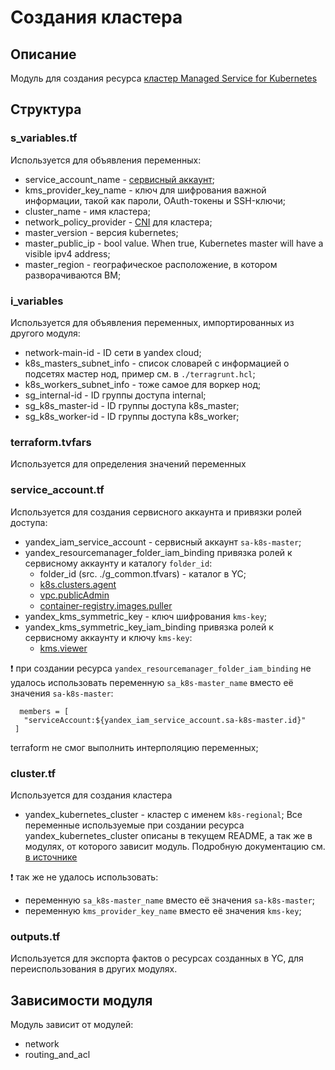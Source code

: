 # Создания кластера

## Описание
Модуль для создания ресурса [кластер Managed Service for Kubernetes](https://cloud.yandex.ru/ru/docs/managed-kubernetes/quickstart#kubernetes-cluster-create)

## Структура 

### s_variables.tf 
 Используется для объявления переменных:
 - service_account_name - [сервисный аккаунт](https://cloud.yandex.ru/ru/docs/iam/concepts/users/service-accounts);
 - kms_provider_key_name - ключ для шифрования важной информации, такой как пароли, OAuth-токены и SSH-ключи;
 - cluster_name - имя кластера;
 - network_policy_provider - [CNI](https://start.nau.im/x/1IBQBg) для кластера;
 - master_version - версия kubernetes;
 - master_public_ip - bool value. When true, Kubernetes master will have a visible ipv4 address;
 - master_region - географическое расположение, в котором разворачиваются ВМ; 

### i_variables
 Используется для объявления переменных, импортированных из другого модуля:
 - network-main-id - ID сети в yandex cloud;
 - k8s_masters_subnet_info - список словарей с информацией о подсетях мастер нод, пример см. в `./terragrunt.hcl`;
 - k8s_workers_subnet_info - тоже самое для воркер нод;
 - sg_internal-id - ID группы доступа internal;
 - sg_k8s_master-id - ID группы доступа k8s_master;
 - sg_k8s_worker-id - ID группы доступа k8s_worker;

### terraform.tvfars
 Используется для определения значений переменных

### service_account.tf
 Используется для создания сервисного аккаунта и привязки ролей доступа:
 - yandex_iam_service_account - сервисный аккаунт `sa-k8s-master`;
 - yandex_resourcemanager_folder_iam_binding привязка ролей к сервисному аккаунту и каталогу `folder_id`:
     - folder_id (src. ./g_common.tfvars) - каталог в YC;
     - [k8s.clusters.agent](https://cloud.yandex.ru/ru/docs/managed-kubernetes/security/#k8s-clusters-agent)
     - [vpc.publicAdmin](https://cloud.yandex.ru/ru/docs/iam/concepts/access-control/roles#vpc-public-admin)
     - [container-registry.images.puller](https://cloud.yandex.ru/ru/docs/iam/concepts/access-control/roles#cr-images-puller)
 - yandex_kms_symmetric_key - ключ шифрования `kms-key`;
 - yandex_kms_symmetric_key_iam_binding привязка ролей к сервисному аккаунту и ключу `kms-key`:
     - [kms.viewer](https://cloud.yandex.ru/ru/docs/iam/concepts/access-control/roles#kms-viewer)

 :exclamation: при создании ресурса `yandex_resourcemanager_folder_iam_binding` не удалось использовать переменную `sa_k8s-master_name` вместо её значения `sa-k8s-master`:

 ```
   members = [
    "serviceAccount:${yandex_iam_service_account.sa-k8s-master.id}"
  ]
 ```

 terraform не смог выполнить интерполяцию переменных;

### cluster.tf
 Используется для создания кластера
 - yandex_kubernetes_cluster - кластер с именем `k8s-regional`;
 Все переменные используемые при создании ресурса yandex_kubernetes_cluster описаны в текущем README, а так же в модулях, от которого зависит модуль. Подробную документацию см. [в источнике](https://cloud.yandex.ru/ru/docs/managed-kubernetes/operations/kubernetes-cluster/kubernetes-cluster-create)

 :exclamation: так же не удалось использовать:
 - переменную `sa_k8s-master_name` вместо её значения `sa-k8s-master`;
 - переменную `kms_provider_key_name` вместо её значения `kms-key`;

### outputs.tf
Используется для экспорта фактов о ресурсах созданных в YC, для переиспользования в других модулях. 

## Зависимости модуля 
 Модуль зависит от модулей:
 - network
 - routing_and_acl
